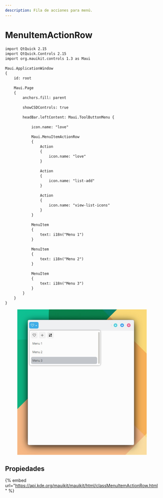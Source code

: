 ```yaml
---
description: Fila de acciones para menú.
---
```


# MenuItemActionRow

```
import QtQuick 2.15
import QtQuick.Controls 2.15
import org.mauikit.controls 1.3 as Maui

Maui.ApplicationWindow
{
    id: root

    Maui.Page
    {
        anchors.fill: parent

        showCSDControls: true

        headBar.leftContent: Maui.ToolButtonMenu {

            icon.name: "love"

            Maui.MenuItemActionRow
            {
                Action
                {
                    icon.name: "love"
                }

                Action
                {
                    icon.name: "list-add"
                }

                Action
                {
                    icon.name: "view-list-icons"
                }
            }

            MenuItem
            {
                text: i18n("Menu 1")
            }

            MenuItem
            {
                text: i18n("Menu 2")
            }

            MenuItem
            {
                text: i18n("Menu 3")
            }
        }
    }
}

```

<figure><img src="../../.gitbook/assets/Controls-MenuItemActionRow.jpg" alt=""><figcaption></figcaption></figure>

## Propiedades

{% embed url="https://api.kde.org/mauikit/mauikit/html/classMenuItemActionRow.html" %}
